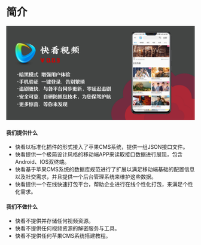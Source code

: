 # 简介



![快看视频是一款基于各大影视CMS系统及对接七大官方网站xpath规则的移动端在线视频播放软件，支持mp4、flv、m3u8、rmvb、mkv等主流视频格式的播放，我们致力于帮助企业快速打造一个低成本、高质量的网络媒体播放平台。](.gitbook/assets/QQ图片20220626204528.jpg)

#### 我们提供什么

* 快看以标准化插件的形式接入了苹果CMS系统，提供一组JSON接口文件。
* 快看提供一个极简设计风格的移动端APP来读取接口数据进行展现，包含Android、IOS双终端。
* 快看基于苹果CMS系统的数据库规范进行了扩展以满足移动端基础的配置信息以及社交需求，并且提供一个后台管理系统来维护这些数据。
* 快看提供一个在线快速打包平台，帮助企业进行在线个性化打包，来满足个性化需求。

#### 我们不做什么

* 快看不提供并存储任何视频资源。
* 快看不提供任何视频资源的解密服务与工具。
* 快看不提供任何苹果CMS系统搭建教程。
